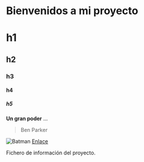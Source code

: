 # Bienvenidos a mi proyecto

# h1
## h2
### h3
#### h4
##### h5

**Un gran poder** ...
> Ben Parker

![Batman](https://www.dccomics.com/sites/default/files/styles/whos_who/public/Char_WhosWho_Batman_20190116_5c3fc4b40faf04.59002472.jpg?itok=HgC9V47o)
[Enlace](https://github.com/acencerradotello/pruebagit)

Fichero de información del proyecto.
